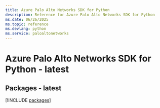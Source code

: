 ```yaml
---
title: Azure Palo Alto Networks SDK for Python
description: Reference for Azure Palo Alto Networks SDK for Python
ms.date: 06/26/2025
ms.topic: reference
ms.devlang: python
ms.service: paloaltonetworks
---
```

# Azure Palo Alto Networks SDK for Python - latest
## Packages - latest
[!INCLUDE [packages](palo-alto-networks-index.md)]